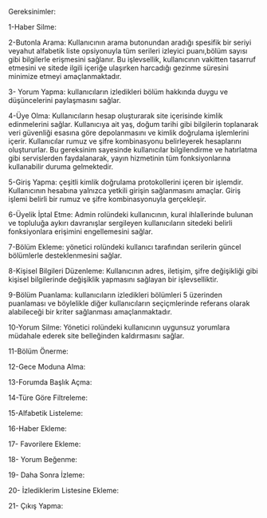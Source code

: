 Gereksinimler:

1-Haber Silme:

2-Butonla Arama: Kullanıcının arama butonundan aradığı spesifik bir seriyi veyahut alfabetik liste opsiyonuyla tüm serileri izleyici puanı,bölüm sayısı gibi bilgilerle erişmesini sağlanır. Bu işlevsellik, kullanıcının vakitten tasarruf etmesini ve sitede ilgili içeriğe ulaşırken harcadığı gezinme süresini minimize etmeyi amaçlanmaktadır.

3- Yorum Yapma: kullanıcıların izledikleri bölüm hakkında duygu ve düşüncelerini paylaşmasını sağlar.

4-Üye Olma: Kullanıcıların hesap oluşturarak site içerisinde kimlik edinmelerini sağlar. Kullanıcıya ait yaş, doğum tarihi gibi bilgilerin toplanarak veri güvenliği esasına göre depolanmasını ve kimlik doğrulama işlemlerini içerir. Kullanıcılar rumuz ve şifre kombinasyonu belirleyerek hesaplarını oluştururlar. Bu gereksinim sayesinde kullanıcılar bilgilendirme ve hatırlatma gibi servislerden faydalanarak, yayın hizmetinin tüm fonksiyonlarına kullanabilir duruma gelmektedir.

5-Giriş Yapma: çeşitli kimlik doğrulama protokollerini içeren bir işlemdir. Kullanıcının hesabına yalnızca yetkili girişin sağlanmasını amaçlar. Giriş işlemi belirli bir rumuz ve şifre kombinasyonuyla gerçekleşir.

6-Üyelik İptal Etme: Admin rolündeki kullanıcının, kural ihlallerinde bulunan ve topluluğa aykırı davranışlar sergileyen kullanıcıların sitedeki belirli fonksiyonlara erişimini engellemesini sağlar.
   
7-Bölüm Ekleme: yönetici rolündeki kullanıcı tarafından serilerin güncel bölümlerle desteklenmesini sağlar.

8-Kişisel Bilgileri Düzenleme: Kullanıcının adres, iletişim, şifre değişikliği gibi kişisel bilgilerinde değişiklik yapmasını sağlayan bir işlevselliktir.

9-Bölüm Puanlama: kullanıcıların izledikleri bölümleri 5 üzerinden puanlaması ve böylelikle diğer kullanıcıların seçiçmlerinde referans olarak alabileceği bir kriter sağlanması amaçlanmaktadır.
   
10-Yorum Silme: Yönetici rolündeki kullanıcının uygunsuz yorumlara müdahale ederek site belleğinden kaldırmasını sağlar.
    
11-Bölüm Önerme:

12-Gece Moduna Alma:

13-Forumda Başlık Açma:

14-Türe Göre Filtreleme:

15-Alfabetik Listeleme:

16-Haber Ekleme:

17- Favorilere Ekleme:

18- Yorum Beğenme:

19- Daha Sonra İzleme:

20- İzlediklerim Listesine Ekleme:

21- Çıkış Yapma:
 
